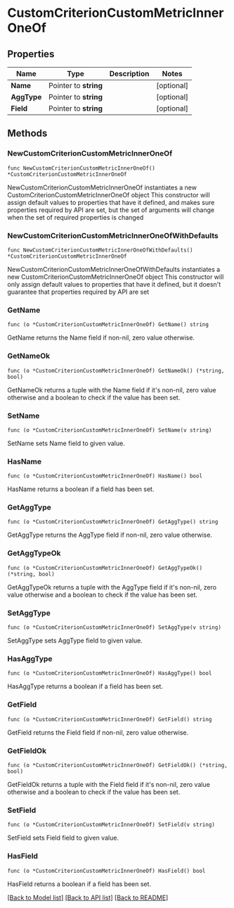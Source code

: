 # CustomCriterionCustomMetricInnerOneOf

## Properties

Name | Type | Description | Notes
------------ | ------------- | ------------- | -------------
**Name** | Pointer to **string** |  | [optional] 
**AggType** | Pointer to **string** |  | [optional] 
**Field** | Pointer to **string** |  | [optional] 

## Methods

### NewCustomCriterionCustomMetricInnerOneOf

`func NewCustomCriterionCustomMetricInnerOneOf() *CustomCriterionCustomMetricInnerOneOf`

NewCustomCriterionCustomMetricInnerOneOf instantiates a new CustomCriterionCustomMetricInnerOneOf object
This constructor will assign default values to properties that have it defined,
and makes sure properties required by API are set, but the set of arguments
will change when the set of required properties is changed

### NewCustomCriterionCustomMetricInnerOneOfWithDefaults

`func NewCustomCriterionCustomMetricInnerOneOfWithDefaults() *CustomCriterionCustomMetricInnerOneOf`

NewCustomCriterionCustomMetricInnerOneOfWithDefaults instantiates a new CustomCriterionCustomMetricInnerOneOf object
This constructor will only assign default values to properties that have it defined,
but it doesn't guarantee that properties required by API are set

### GetName

`func (o *CustomCriterionCustomMetricInnerOneOf) GetName() string`

GetName returns the Name field if non-nil, zero value otherwise.

### GetNameOk

`func (o *CustomCriterionCustomMetricInnerOneOf) GetNameOk() (*string, bool)`

GetNameOk returns a tuple with the Name field if it's non-nil, zero value otherwise
and a boolean to check if the value has been set.

### SetName

`func (o *CustomCriterionCustomMetricInnerOneOf) SetName(v string)`

SetName sets Name field to given value.

### HasName

`func (o *CustomCriterionCustomMetricInnerOneOf) HasName() bool`

HasName returns a boolean if a field has been set.

### GetAggType

`func (o *CustomCriterionCustomMetricInnerOneOf) GetAggType() string`

GetAggType returns the AggType field if non-nil, zero value otherwise.

### GetAggTypeOk

`func (o *CustomCriterionCustomMetricInnerOneOf) GetAggTypeOk() (*string, bool)`

GetAggTypeOk returns a tuple with the AggType field if it's non-nil, zero value otherwise
and a boolean to check if the value has been set.

### SetAggType

`func (o *CustomCriterionCustomMetricInnerOneOf) SetAggType(v string)`

SetAggType sets AggType field to given value.

### HasAggType

`func (o *CustomCriterionCustomMetricInnerOneOf) HasAggType() bool`

HasAggType returns a boolean if a field has been set.

### GetField

`func (o *CustomCriterionCustomMetricInnerOneOf) GetField() string`

GetField returns the Field field if non-nil, zero value otherwise.

### GetFieldOk

`func (o *CustomCriterionCustomMetricInnerOneOf) GetFieldOk() (*string, bool)`

GetFieldOk returns a tuple with the Field field if it's non-nil, zero value otherwise
and a boolean to check if the value has been set.

### SetField

`func (o *CustomCriterionCustomMetricInnerOneOf) SetField(v string)`

SetField sets Field field to given value.

### HasField

`func (o *CustomCriterionCustomMetricInnerOneOf) HasField() bool`

HasField returns a boolean if a field has been set.


[[Back to Model list]](../README.md#documentation-for-models) [[Back to API list]](../README.md#documentation-for-api-endpoints) [[Back to README]](../README.md)


